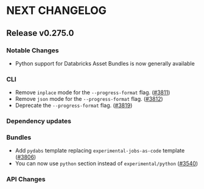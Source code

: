 # NEXT CHANGELOG

## Release v0.275.0

### Notable Changes
* Python support for Databricks Asset Bundles is now generally available

### CLI
* Remove `inplace` mode for the `--progress-format` flag. ([#3811](https://github.com/databricks/cli/pull/3811))
* Remove `json` mode for the `--progress-format` flag. ([#3812](https://github.com/databricks/cli/pull/3812))
* Deprecate the `--progress-format` flag. ([#3819](https://github.com/databricks/cli/pull/3819))

### Dependency updates

### Bundles
* Add `pydabs` template replacing `experimental-jobs-as-code` template ([#3806](https://github.com/databricks/cli/pull/3806))
* You can now use `python` section instead of `experimental/python` ([#3540](https://github.com/databricks/cli/pull/3540))

### API Changes
